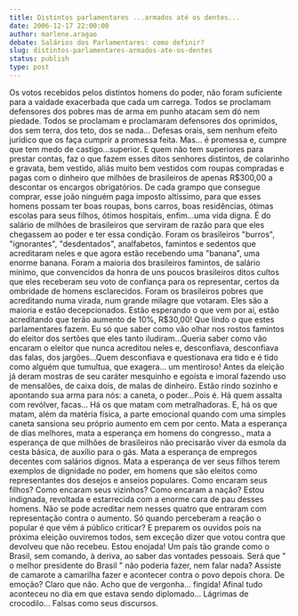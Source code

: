 ```yaml
---
title: Distintos parlamentares ...armados até os dentes...
date: 2006-12-17 22:00:00
author: marlene.aragao
debate: Salários dos Parlamentares: como definir?
slug: distintos-parlamentares-armados-ate-os-dentes
status: publish 
type: post
---
```


Os votos recebidos pelos distintos homens do poder, não foram suficiente para a vaidade exacerbada que cada um carrega. Todos se proclamam defensores dos pobres mas de arma em punho atacam sem dó nem piedade. Todos se proclamam e proclamaram defensores dos oprimidos, dos sem terra, dos teto, dos se nada... Defesas orais, sem nenhum efeito jurídico que os faça cumprir a promessa feita. Mas... é promessa e, cumpre que tem medo de castigo...superior. E quem não tem superiores para prestar contas, faz o que fazem esses ditos senhores distintos, de colarinho e gravata, bem vestido, aliás muito bem vestidos com roupas compradas e pagas com o dinheiro que milhões de brasileiros de apenas R$300,00 a descontar os encargos obrigatórios. De cada grampo que consegue comprar, esse joão ninguém paga imposto altíssimo, para que esses homens possam ter boas roupas, bons carros, boas residências, ótimas escolas para seus filhos, ótimos hospitais, enfim...uma vida digna. É do salário de milhões de brasileiros que serviram de razão para que eles chegassem ao poder e ter essa condição. Foram os brasileiros "burros", "ignorantes", "desdentados", analfabetos, famintos e sedentos que acreditaram neles e que agora estão recebendo uma "banana", uma enorme banana. Foram a maioria dos brasileiros famintos, de salário mínimo, que convencidos da honra de uns poucos brasileiros ditos cultos que eles receberam seu voto de confiança para os representar, certos da ombridade de homens esclarecidos. Foram os brasileiros pobres que acreditando numa virada, num grande milagre que votaram. Eles são a maioria e estão decepcionados. Estão esperando o que vem por aí, estão acreditando que terão aumento de 10%, R$30,00! Que lindo o que estes parlamentares fazem. Eu só que saber como vão olhar nos rostos famintos do eleitor dos sertões que eles tanto iludiram...Queria saber como vão encaram o eleitor que nunca acreditou neles e, desconfiava, desconfiava das falas, dos jargões...Quem desconfiava e questionava era tido e é tido como alguém que tumultua, que exagera... um mentiroso! Antes da eleição já deram mostras de seu caráter mesquinho e egoísta e imoral fazendo uso de mensalões, de caixa dois, de malas de dinheiro. Estão rindo sozinho e apontando sua arma para nós: a caneta, o poder...Pois é. Há quem assalta com revólver, facas... Há os que matam com metralhadoras. E, há os que matam, além da matéria física, a parte emocional quando com uma simples caneta sansiona seu próprio aumento em cem por cento. Mata a esperança de dias melhores, mata a esperança em homens do congresso., mata a esperança de que milhões de brasileiros não precisarão viver da esmola da cesta básica, de auxílio para o gás. Mata a esperança de empregos decentes com salários dignos. Mata a esperança de ver seus filhos terem exemplos de dignidade no poder, em homens que são eleitos como representantes dos desejos e anseios populares. Como encaram seus filhos? Como encaram seus vizinhos? Como encaram a nação? Estou indignada, revoltada e estarrecida com a enorme cara de pau desses homens. Não se pode acreditar nem nesses quatro que entraram com representação contra o aumento. Só quando perceberam a reação o popular é que vêm á público criticar? E preparem os ouvidos pois na próxima eleição ouviremos todos, sem exceção dizer que votou contra que devolveu que não recebeu. Estou enojada! Um país tão grande como o Brasil, sem comando, à deriva, ao saber das vontades pessoais. Será que " o melhor presidente do Brasil " não poderia fazer, nem falar nada? Assiste de camarote a camarilha fazer e acontecer contra o povo depois chora. De emoção? Claro que não. Acho que de vergonha... fingida! Afinal tudo aconteceu no dia em que estava sendo diplomado... Lágrimas de crocodilo... Falsas como seus discursos.  

